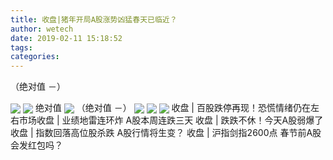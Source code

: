```yaml
---
title: 收盘|猪年开局A股涨势凶猛​春天已临近？
author: wetech
date: 2019-02-11 15:18:52
tags: 
categories: 
---
```

（绝对值 －）
<!-- more -->
<img align="center" border="0" src="http://invest-images-external.cbndata.org/5LiA6LSiQUJT/images/57015e81a3f40716dc72b664e418b390c88911e0.jpeg" />
<img align="center" border="0" src="http://invest-images-external.cbndata.org/5LiA6LSiQUJT/images/41fb0e17f45549f91f1a3a456b5725bf7f6462ed.jpeg" />
绝对值
<img align="center" border="0" src="http://invest-images-external.cbndata.org/5LiA6LSiQUJT/images/ece486c6ee5e46b45e0f82407e7f729b1796d7f6.jpeg" />
（绝对值 －）
<img align="center" border="0" src="http://invest-images-external.cbndata.org/5LiA6LSiQUJT/images/8234b527ddd35a50f7130fa177aad85bb98fc75e.jpeg" />
 
<img align="center" border="0" src="http://invest-images-external.cbndata.org/5LiA6LSiQUJT/images/a8e8fa4da11e39682d0c017db0921fabc444d00a.jpeg" />
 
<img align="center" border="0" src="http://invest-images-external.cbndata.org/5LiA6LSiQUJT/images/ca7464737d882a62638ee28879e7153a2a7f80ce.jpeg" />
收盘 | 百股跌停再现！恐慌情绪仍在左右市场​
收盘 | 业绩地雷连环炸 A股本周连跌三天
收盘 | 跌跌不休！今天A股弱爆了 ​
收盘 | 指数回落高位股杀跌 A股行情将生变？
收盘 | 沪指剑指2600点 春节前A股会发红包吗？
